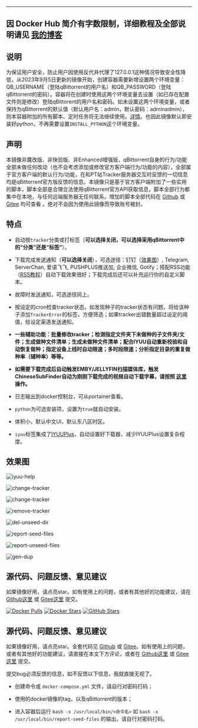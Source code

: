 ---

## 因 Docker Hub 简介有字数限制，详细教程及全部说明请见 [我的博客](https://evine.win/p/docker-install-qbittorrent/)

## 说明

为保证用户安全，防止用户因使用反代并代理了127.0.0.1这种情况导致安全性降低，从2023年9月5日更新的镜像开始，创建容器需要新增设置两个环境变量：QB_USERNAME（登陆qBittorrent的用户名）和QB_PASSWORD（登陆qBittorrent的密码）。容器将在创建时使用这两个环境变量去设置（如已存在配置文件则是修改）登陆qBittorent的用户名和密码。如未设置这两个环境变量，或者保持为qBittorrent的默认值（默认用户名：admin，默认密码：adminadmin），则本容器附加的所有脚本、定时任务将无法继续使用。[详情](https://github.com/devome/dockerfiles/issues/101)。也因此镜像默认即安装好python，不再需要设置`INSTALL_PYTHON`这个环境变量。

## 声明

本镜像非魔改版、非快验版、非Enhanced增强版，qBittorrent自身的行为/功能全部未做任何改动（也不会考虑添加或修改官方客户端行为/功能的内容），全部属于官方客户端的默认行为/功能，在和PT站Tracker服务器交互时反馈的一切信息均是qBittorrent官方版反馈的信息。本镜像只是基于官方客户端附加了一些实用的脚本，脚本全部是合理合法使用qBittorrent官方API获取信息，脚本全部行为都集中在本地，与任何远端服务器无任何联系。增加的脚本全部代码在 [Github](https://github.com/devome/dockerfiles/tree/master/qbittorrent) 或 [Gitee](https://gitee.com/evine/dockerfiles/tree/master/qbittorrent) 均可查看 。绝对不会因为使用此镜像而导致账号被封。

## 特点

- 自动按`tracker`分类或打标签（**可以选择关闭，可以选择采用qBittorrent中的“分类”还是“标签”**）。

- 下载完成发送通知（**可以选择关闭**），可选途径：钉钉（[效果图](https://gitee.com/evine/dockerfiles/raw/master/qbittorrent/pictures/notify.png)）, Telegram, ServerChan, 爱语飞飞, PUSHPLUS推送加, 企业微信, Gotify；搭配RSS功能（[RSS教程](https://www.jianshu.com/p/54e6137ea4e3)）自动下载效果很好；下载完成后还可以补充运行你的自定义脚本。

- 故障时发送通知，可选途径同上。

- 按设定的cron检查tracker状态，如发现种子的tracker状态有问题，将给该种子添加`TrackerError`的标签，方便筛选；如果tracker出错数量超过设定的阈值，给设定渠道发送通知。

- **一些辅助功能：批量修改tracker；检测指定文件夹下未做种的子文件夹/文件；生成做种文件清单；生成未做种文件清单；配合IYUU自动重新校验和自动恢复做种；指定设备上线时自动限速；多时段限速；分析指定目录的重复做种率（辅种率）等等。**

- **如需要下载完成后自动触发EMBY/JELLYFIN扫描媒体库，触发ChineseSubFinder自动为刚刚下载完成的视频自动下载字幕，请按照 [这里](https://github.com/devome/dockerfiles/tree/master/qbittorrent/diy) 操作。**

- 日志输出到docker控制台，可从portainer查看。

- `python`为可选安装项，设置为`true`就自动安装。

- 体积小，默认中文UI，默认东八区时区。

- `iyuu`标签集成了[IYUUPlus](https://github.com/ledccn/IYUUPlus)，自动设置好下载器，减少IYUUPlus设置复杂程度。

## 效果图

![iyuu-help](https://s3.bmp.ovh/imgs/2023/03/16/d81ef270f591ed4c.gif)

![change-tracker](https://s3.bmp.ovh/imgs/2023/03/16/d0164dc03fa2fcdc.gif)

![change-tracker](https://s3.bmp.ovh/imgs/2023/03/16/c68d896355a22dcf.gif)

![remove-tracker](https://s3.bmp.ovh/imgs/2023/03/16/1cad397ec970f9e3.gif)

![del-unseed-dir](https://s3.bmp.ovh/imgs/2023/03/16/620a163165b3398f.gif)

![report-seed-files](https://s3.bmp.ovh/imgs/2023/03/16/08cd619845b95053.gif)

![report-unseed-files](https://s3.bmp.ovh/imgs/2023/03/16/0d107538303e9ce2.gif)

![gen-dup](https://s3.bmp.ovh/imgs/2023/03/16/cf0b7468ef16760e.gif)

## 源代码、问题反馈、意见建议

如果镜像好用，请点亮star。如有使用上的问题，或者有其他好的功能建议，请在 [Github这里](https://github.com/devome/dockerfiles/issues) 或 [Gitee这里](https://gitee.com/evine/dockerfiles/issues) 提交。

[![Docker Pulls](https://img.shields.io/docker/pulls/nevinee/qbittorrent.svg?style=for-the-badge&label=pulls&logo=docker)](https://hub.docker.com/r/nevinee/qbittorrent) [![Docker Stars](https://img.shields.io/docker/stars/nevinee/qbittorrent.svg?style=for-the-badge&label=stars&logo=docker)](https://hub.docker.com/r/nevinee/qbittorrent) [![GitHub Stars](https://img.shields.io/github/stars/devome/dockerfiles.svg?style=for-the-badge&logo=github)](https://github.com/devome/dockerfiles)

## 源代码、问题反馈、意见建议

如果镜像好用，请点亮star。全套代码见 [Github](https://github.com/devome/dockerfiles/tree/master/qbittorrent) 或 [Gitee](https://gitee.com/evine/dockerfiles/tree/master/qbittorrent)。如有使用上的问题，或者有其他好的功能建议，请直接在本文下方评论，或者在 [Github这里](https://github.com/devome/dockerfiles/issues) 或 [Gitee这里](https://gitee.com/evine/dockerfiles/issues) 提交。

提交bug必须反馈的信息，如不反馈以下信息，我就直接无视了。

- 创建命令或 `docker-compose.yml` 文件，请自行对密码打码；

- 使用的docker镜像的tag，以及qBittorrent的版本；

- 进入容器后运行 `bash -x /usr/local/bin/<命令名>` 如 `bash -x /usr/local/bin/report-seed-files` 的输出，请自行对密码打码。